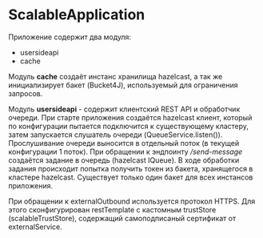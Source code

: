 # ScalableApplication
Приложение содержит два модуля:
- usersideapi
- cache

Модуль **cache** создаёт инстанс хранилища hazelcast, а так же инициализирует бакет (Bucket4J), используемый для ограничения запросов.

Модуль **usersideapi** - содержит клиентcкий REST API и обработчик очереди. 
При старте приложения создаётся hazelcast клиент, который по конфигурации пытается подключится к существующему кластеру, 
затем запускается слушатель очереди (QueueService.listen()). Прослушивание очереди выносится в отдельный поток (в текущей конфигурации 1 поток).
При обращении к эндпоинту _/send-message_ создаётся задание в очередь (hazelcast IQueue). В ходе обработки задания происходит попытка получить токен из бакета,
хранящегося в кластере hazelcast. Существует только один бакет для всех инстансов приложения.

При обращении к externalOutbound используется протокол HTTPS. Для этого сконфигурирован restTemplate с кастомным trustStore (scalableTrustStore), 
содержащий самоподписаный сертификат от externalService.